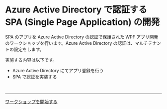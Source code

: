 # Azure Active Directory で認証する SPA (Single Page Application) の開発

SPA のアプリを Azure Active Directory の認証で保護された WPF アプリ開発のワークショップを行います。Azure Active Directory の認証は、マルチテナントの設定をします。

実施する内容は以下です。

- Azure Active Directory にてアプリ登録を行う
- SPA で認証を実装する

<br>

---

[ワークショップを開始する](./1_configure-app-registration.md)